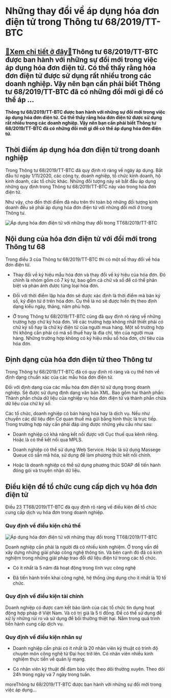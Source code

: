 Những thay đổi về áp dụng hóa đơn điện tử trong Thông tư 68/2019/TT-BTC
=======================================================================

[:gift:Xem chi tiết ở đây:gift:](https://hddtvn.com/nhung-thay-doi-ve-ap-dung-hoa-don-dien-tu-trong-thong-tu-68-2019-tt-btc/)Thông tư 68/2019/TT-BTC được ban hành với những sự đổi mới trong việc áp dụng hóa đơn điện tử. Có thể thấy rằng hóa đơn điện tử được sử dụng rất nhiều trong các doanh nghiệp. Vậy nên bạn cần phải biết Thông tư 68/2019/TT-BTC đã có những đổi mới gì để có thể áp …
----------------------------------------------------------------------------------------------------------------------------------------------------------------------------------------------------------------------------------------------------------------------

**Thông tư 68/2019/TT-BTC được ban hành với những sự đổi mới trong việc áp dụng hóa đơn điện tử. Có thể thấy rằng hóa đơn điện tử được sử dụng rất nhiều trong các doanh nghiệp. Vậy nên bạn cần phải biết Thông tư 68/2019/TT-BTC đã có những đổi mới gì để có thể áp dụng hóa đơn điện tử.**


Thời điểm áp dụng hóa đơn điện tử trong doanh nghiệp
----------------------------------------------------


Trong Thông tư 68/2019/TT-BTC đã quy định rõ ràng về ngày áp dụng. Bắt đầu từ ngày 1/11/2020, các công ty, doanh nghiệp, tổ chức kinh doanh, hộ kinh doanh, các tổ chức khác. Những đối tượng này sẽ bắt đầu áp dụng những quy định trong Thông tư 68/2019/TT-BTC này vào trong hóa đơn điện tử.


Như vậy, cho đến thời điểm đã nêu trên thì toàn bộ những đối tượng kinh doanh đều sẽ phải áp dụng hóa đơn điện tử với những đổi mới ở trong Thông tư.


![Áp dụng hóa đơn điện tử với những thay đổi trong TT68/2019/TT-BTC](https://hddtvn.com/wp-content/uploads/2021/01/hoa-don-dien-tu_1010153124-2-scaled.jpg)


Nội dung của hóa đơn điện tử với đổi mới trong Thông tư 68
----------------------------------------------------------


Trong điều 3 của Thông tư 68/2019/TT-BTC thì có một số thay đổi về hóa đơn điện tử.




* Thay đổi về ký hiệu mẫu hóa đơn và thay đổi về ký hiệu của hóa đơn. Đó chính là nhóm gồm có 7 ký tự, bao gồm cả chữ và số để có thể phân biệt và phản ánh được từng loại hóa đơn.

* Đối với thời điểm lập hóa đơn sẽ được xác định là thời điểm mà bán ký số, ký điện tử ở trên hóa đơn. Cụ thể là nó sẽ được hiển thị theo định dạng kiểu ngày, tháng, năm phù hợp.

* Ở trong Thông tư 68/2019/TT-BTC cũng đã quy định rõ ràng về những trường hợp chữ ký hóa đơn. Về các trường hợp không nhất thiết phải có chữ ký số hay là chữ ký điện tử của người mua hàng. Một số trường hợp thì không cần phải có mã số thuế hay là địa chỉ, tên của người mua hàng. Những trường hợp không có ký hiệu mẫu số hóa đơn, chỉ tiêu của hóa đơn.



Định dạng của hóa đơn điện tử theo Thông tư
-------------------------------------------


Trong Thông tư 68/2019/TT-BTC đã có quy định rõ ràng và cụ thể hơn về định dạng chuẩn xác của các mẫu hóa đơn điện tử.


Đối với định dạng của các mẫu hóa đơn điện tử sử dụng trong doanh nghiệp. Sẽ được sử dụng định dạng văn bản XML. Bao gồm hai thành phần: Thành phần chứa dữ liệu của nghiệp vụ hóa đơn điện tử và thành phần chứa dữ liệu của chữ ký số.


Các tổ chức, doanh nghiệp có bán hàng hóa hay là dịch vụ. Nếu như chuyển các dữ liệu đến Cơ quan thuế mà gửi bằng hình thức là trực tiếp. Trong trường hợp này cần phải đáp ứng được những yêu cầu như sau:




* Doanh nghiệp có khả năng kết nối được với Cục thuế qua kênh riêng. Hoặc là có thể kết nối qua MPLS.

* Doanh nghiệp có thể sử dụng Web Service. Hoặc là sử dụng Massege Queue có sẵn mã hóa, sử dụng để làm phương thức kết nối chính.

* Hoặc là doanh nghiệp có thể sử dụng phương thức SOAP để tiến hành đóng gói và truyền nhận dữ liệu.



Điều kiện để tổ chức cung cấp dịch vụ hóa đơn điện tử
-----------------------------------------------------


Điều 23 TT68/2019/TT-BTC đã quy định rõ ràng về điều kiện để tổ chức cung cấp dịch vụ hóa đơn trong doanh nghiệp.


### Quy định về điều kiện chủ thể


![Áp dụng hóa đơn điện tử với những thay đổi trong TT68/2019/TT-BTC](https://hddtvn.com/wp-content/uploads/2021/01/slider_22.jpg)


Doanh nghiệp cần phải là người đã có nhiều kinh nghiệm. Ở trong vấn đề xây dựng những giải pháp công nghệ thông tin. Và bên cạnh đó đã có kinh nghiệm trong những giải pháp trao đổi dữ liệu điện tử trong các tổ chức.




* Có ít nhất là 5 năm đã hoạt động trong lĩnh vực công nghệ

* Đã tiến hành triển khai công nghệ, hệ thống ứng dụng cho ít nhất là 10 tổ chức.



### Quy định về điều kiện tài chính


Doanh nghiệp có được cam kết bảo lãnh của các tổ chức tín dụng hoạt động hợp pháp ở Việt Nam. Và có trị giá là 5 tỉ đồng. Để có thể sử dụng để xử lý những rủi ro và sử dụng để bồi thường thiệt hại. Nằm trong quá trình tiến hành cung cấp dịch vụ.


### Quy định về điều kiện nhân sự




* Doanh nghiệp cần phải có ít nhất là 20 nhân viên kỹ thuật có trình độ chuyên môn công nghệ từ Đại học trở lên. Có nhân viên nhiều kinh nghiệm thực tiễn về quản lý mạng.

* Có nhân viên kỹ thuật để đảm bảo việc theo dõi thường xuyên. Theo dõi 24h trong ngày và 7 ngày trong tuần.



moreThông tư 68/2019/TT-BTC được ban hành với những sự đổi mới trong việc áp dụng…

